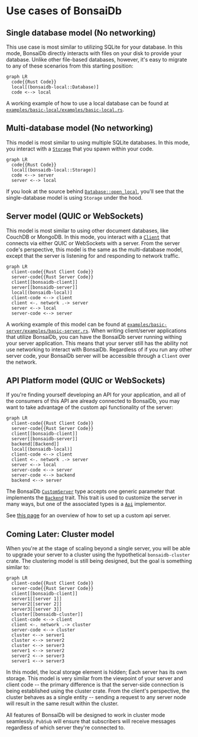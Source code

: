 # Use cases of BonsaiDb

## Single database model (No networking)

This use case is most similar to utilizing SQLite for your database. In this mode, BonsaiDb directly interacts with files on your disk to provide your database. Unlike other file-based databases, however, it's easy to migrate to any of these scenarios from this starting position:

```mermaid
graph LR
  code{{Rust Code}}
  local[(bonsaidb-local::Database)]
  code <--> local
```

A working example of how to use a local database can be found at [`examples/basic-local/examples/basic-local.rs`](https://github.com/khonsulabs/bonsaidb/blob/main/examples/basic-local/examples/basic-local.rs).

## Multi-database model (No networking)

This model is most similar to using multiple SQLite databases. In this mode, you interact with a [`Storage`]({{DOCS_BASE_URL}}/bonsaidb/local/struct.Storage.html) that you spawn within your code.

```mermaid
graph LR
  code{{Rust Code}}
  local[(bonsaidb-local::Storage)]
  code <--> server
  server <--> local
```

If you look at the source behind [`Database::open_local`]({{DOCS_BASE_URL}}/bonsaidb/local/struct.Storage.html#method.open_local), you'll see that the single-database model is using `Storage` under the hood.

## Server model (QUIC or WebSockets)

This model is most similar to using other document databases, like CouchDB or MongoDB. In this mode, you interact with a [`Client`]({{DOCS_BASE_URL}}/bonsaidb/client/struct.BlockingClient.html) that connects via either QUIC or WebSockets with a server. From the server code's perspective, this model is the same as the multi-database model, except that the server is listening for and responding to network traffic.

```mermaid
graph LR
  client-code{{Rust Client Code}}
  server-code{{Rust Server Code}}
  client[[bonsaidb-client]]
  server[[bonsaidb-server]]
  local[(bonsaidb-local)]
  client-code <--> client
  client <-. network .-> server
  server <--> local
  server-code <--> server
```

A working example of this model can be found at [`examples/basic-server/examples/basic-server.rs`](https://github.com/khonsulabs/bonsaidb/blob/main/examples/basic-server/examples/basic-server.rs). When writing client/server applications that utilize BonsaiDb, you can have the BonsaiDb server running withing your server application. This means that your server still has the ability not use networking to interact with BonsaiDb. Regardless of if you run any other server code, your BonsaiDb server will be accessible through a `Client` over the network.

## API Platform model (QUIC or WebSockets)

If you're finding yourself developing an API for your application, and all of the consumers of this API are already connected to BonsaiDb, you may want to take advantage of the custom api functionality of the server:

```mermaid
graph LR
  client-code{{Rust Client Code}}
  server-code{{Rust Server Code}}
  client[[bonsaidb-client]]
  server[[bonsaidb-server]]
  backend[[Backend]]
  local[(bonsaidb-local)]
  client-code <--> client
  client <-. network .-> server
  server <--> local
  server-code <--> server
  server-code <--> backend
  backend <--> server
```

The BonsaiDb [`CustomServer`]({{DOCS_BASE_URL}}/bonsaidb/server/struct.CustomServer.html) type accepts one generic parameter that implements the [`Backend`]({{DOCS_BASE_URL}}/bonsaidb/server/trait.Backend.html) trait. This trait is used to customize the server in many ways, but one of the associated types is a [`Api`]({{DOCS_BASE_URL}}/bonsaidb/core/api/trait.Api.html) implementor.

See [this page](./access-models/custom-api-server.md) for an overview of how to set up a custom api server.

## Coming Later: Cluster model

When you're at the stage of scaling beyond a single server, you will be able to upgrade your server to a cluster using the hypothetical `bonsaidb-cluster` crate. The clustering model is still being designed, but the goal is something similar to:

```mermaid
graph LR
  client-code{{Rust Client Code}}
  server-code{{Rust Server Code}}
  client[[bonsaidb-client]]
  server1[[server 1]]
  server2[[server 2]]
  server3[[server 3]]
  cluster[[bonsaidb-cluster]]
  client-code <--> client
  client <-. network .-> cluster
  server-code <--> cluster
  cluster <--> server1
  cluster <--> server2
  cluster <--> server3
  server1 <--> server2
  server2 <--> server3
  server1 <--> server3
```

In this model, the local storage element is hidden; Each server has its own storage. This model is very similar from the viewpoint of your server and client code -- the primary difference is that the server-side connection is being established using the cluster crate. From the client's perspective, the cluster behaves as a single entity -- sending a request to any server node will result in the same result within the cluster.

All features of BonsaiDb will be designed to work in cluster mode seamlessly. `PubSub` will ensure that subscribers will receive messages regardless of which server they're connected to.
